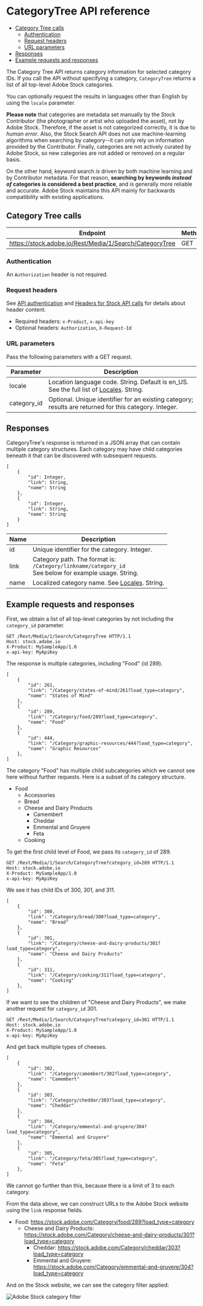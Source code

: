 # CategoryTree API reference

<!-- MarkdownTOC -->

*   [Category Tree calls](#category-tree-calls)
    *   [Authentication](#authentication)
    *   [Request headers](#request-headers)
    *   [URL parameters](#url-parameters)
*   [Responses](#responses)
*   [Example requests and responses](#example-requests-and-responses)

<!-- /MarkdownTOC -->

The Category Tree API returns category information for selected category IDs. If you call the API without specifying a category, `CategoryTree` returns a list of all top-level Adobe Stock categories.

You can optionally request the results in languages other than English by using the `locale` parameter.

**Please note** that categories are metadata set manually by the Stock Contributor (the photographer or artist who uploaded the asset), not by Adobe Stock. Therefore, if the asset is not categorized correctly, it is due to *human error*. Also, the Stock Search API does not use machine-learning algorithms when searching by category--it can only rely on information provided by the Contributor. Finally, categories are not actively curated by Adobe Stock, so new categories are not added or removed on a regular basis.

On the other hand, keyword search *is* driven by both machine learning and by Contributor metadata. For that reason, **searching by keywords *instead of* categories is considered a best practice**, and is generally more reliable and accurate. Adobe Stock maintains this API mainly for backwards compatibility with existing applications.

<a id="category-tree-calls"></a>

## Category Tree calls

| Endpoint | Methods |
| ------------ | ------------- |
| https://stock.adobe.io/Rest/Media/1/Search/CategoryTree | GET |

<a id="authentication"></a>

### Authentication

An `Authorization` header is not required.

<a id="request-headers"></a>

### Request headers

See [API authentication](../getting-started/03-api-authentication.md) and [Headers for Stock API calls](./10-headers-for-api-calls.md) for details about header content.

*   Required headers: `x-Product`, `x-api-key`
*   Optional headers: `Authorization`, `X-Request-Id`

<a id="url-parameters"></a>

### URL parameters

Pass the following parameters with a GET request.

| Parameter   | Description                                                                                            |
|-------------|--------------------------------------------------------------------------------------------------------|
| locale      | Location language code. String. Default is <inlineCode class="spectrum-Body--sizeS">en_US</inlineCode>. See the full list of <a href="./14-locale-codes.md">Locales</a>. String.                          |
| category_id | Optional. Unique identifier for an existing category; results are returned for this category. Integer. |

<a id="responses"></a>

## Responses

CategoryTree's response is returned in a JSON array that can contain multiple category structures. Each category may have child categories beneath it that can be discovered with subsequent requests.

    [
        {
            "id": Integer,
            "link": String,
            "name": String
        },
        {
            "id": Integer,
            "link": String,
            "name": String
        }
    ]

| Name | Description                                                                                      |
|------|--------------------------------------------------------------------------------------------------|
| id   | Unique identifier for the category. Integer.                                                     |
| link | Category path. The format is: <br/>`/Category/linkname/category_id` <br/>See below for example usage. String. |
| name | Localized category name. See <a href="./14-locale-codes.md">Locales</a>. String.                                                    |

<a id="example-requests-and-responses"></a>

## Example requests and responses

First, we obtain a list of all top-level categories by not including the `category_id` parameter.

    GET /Rest/Media/1/Search/CategoryTree HTTP/1.1
    Host: stock.adobe.io
    X-Product: MySampleApp/1.0
    x-api-key: MyApiKey

The response is multiple categories, including "Food" (id 289).

    [
        {
            "id": 261,
            "link": "/Category/states-of-mind/261?load_type=category",
            "name": "States of Mind"
        },
        {
            "id": 289,
            "link": "/Category/food/289?load_type=category",
            "name": "Food"
        },
        {
            "id": 444,
            "link": "/Category/graphic-resources/444?load_type=category",
            "name": "Graphic Resources"
        },
    ]

The category "Food" has multiple child subcategories which we cannot see here without further requests. Here is a subset of its category structure.

*   Food
    *   Accessories
    *   Bread
    *   Cheese and Dairy Products
        *   Camembert
        *   Cheddar
        *   Emmental and Gruyere
        *   Feta
    *   Cooking

To get the first child level of Food, we pass its `category_id` of 289.

    GET /Rest/Media/1/Search/CategoryTree?category_id=289 HTTP/1.1
    Host: stock.adobe.io
    X-Product: MySampleApp/1.0
    x-api-key: MyApiKey

We see it has child IDs of 300, 301, and 311.

    [
        {
            "id": 300,
            "link": "/Category/bread/300?load_type=category",
            "name": "Bread"
        },
        {
            "id": 301,
            "link": "/Category/cheese-and-dairy-products/301?load_type=category",
            "name": "Cheese and Dairy Products"
        },
        {
            "id": 311,
            "link": "/Category/cooking/311?load_type=category",
            "name": "Cooking"
        },
    ]

If we want to see the children of "Cheese and Dairy Products", we make another request for `category_id` 301.

    GET /Rest/Media/1/Search/CategoryTree?category_id=301 HTTP/1.1
    Host: stock.adobe.io
    X-Product: MySampleApp/1.0
    x-api-key: MyApiKey

And get back multiple types of cheeses.

    [
        {
            "id": 302,
            "link": "/Category/camembert/302?load_type=category",
            "name": "Camembert"
        },
        {
            "id": 303,
            "link": "/Category/cheddar/303?load_type=category",
            "name": "Cheddar"
        },
        {
            "id": 304,
            "link": "/Category/emmental-and-gruyere/304?load_type=category",
            "name": "Emmental and Gruyere"
        },
        {
            "id": 305,
            "link": "/Category/feta/305?load_type=category",
            "name": "Feta"
        },
    ]

We cannot go further than this, because there is a limit of 3 to each category.

From the data above, we can construct URLs to the Adobe Stock website using the `link` response fields.

*   Food: https://stock.adobe.com/Category/food/289?load_type=category
    *   Cheese and Dairy Products: https://stock.adobe.com/Category/cheese-and-dairy-products/301?load_type=category
        *   Cheddar: https://stock.adobe.com/Category/cheddar/303?load_type=category
        *   Emmental and Gruyere: https://stock.adobe.com/Category/emmental-and-gruyere/304?load_type=category

And on the Stock website, we can see the category filter applied:

![Adobe Stock category filter](./web_categorytree-link-result.png)
